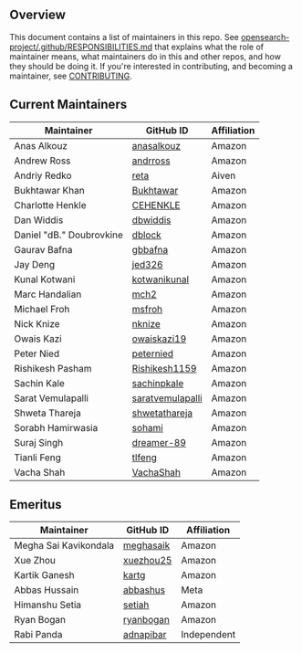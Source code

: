 ## Overview

This document contains a list of maintainers in this repo. See [opensearch-project/.github/RESPONSIBILITIES.md](https://github.com/opensearch-project/.github/blob/main/RESPONSIBILITIES.md#maintainer-responsibilities) that explains what the role of maintainer means, what maintainers do in this and other repos, and how they should be doing it. If you're interested in contributing, and becoming a maintainer, see [CONTRIBUTING](CONTRIBUTING.md).

## Current Maintainers

| Maintainer               | GitHub ID                                               | Affiliation |
| ------------------------ | ------------------------------------------------------- | ----------- |
| Anas Alkouz              | [anasalkouz](https://github.com/anasalkouz)             | Amazon      |
| Andrew Ross              | [andrross](https://github.com/andrross)                 | Amazon      |
| Andriy Redko             | [reta](https://github.com/reta)                         | Aiven       |
| Bukhtawar Khan           | [Bukhtawar](https://github.com/Bukhtawar)               | Amazon      |
| Charlotte Henkle         | [CEHENKLE](https://github.com/CEHENKLE)                 | Amazon      |
| Dan Widdis               | [dbwiddis](https://github.com/dbwiddis)                 | Amazon      |
| Daniel "dB." Doubrovkine | [dblock](https://github.com/dblock)                     | Amazon      |
| Gaurav Bafna             | [gbbafna](https://github.com/gbbafna)                   | Amazon      |
| Jay Deng                 | [jed326](https://github.com/jed326)                     | Amazon      |
| Kunal Kotwani            | [kotwanikunal](https://github.com/kotwanikunal)         | Amazon      |
| Marc Handalian           | [mch2](https://github.com/mch2)                         | Amazon      |
| Michael Froh             | [msfroh](https://github.com/msfroh)                     | Amazon      |
| Nick Knize               | [nknize](https://github.com/nknize)                     | Amazon      |
| Owais Kazi               | [owaiskazi19](https://github.com/owaiskazi19)           | Amazon      |
| Peter Nied               | [peternied](https://github.com/peternied)               | Amazon      |
| Rishikesh Pasham         | [Rishikesh1159](https://github.com/Rishikesh1159)       | Amazon      |
| Sachin Kale              | [sachinpkale](https://github.com/sachinpkale)           | Amazon      |
| Sarat Vemulapalli        | [saratvemulapalli](https://github.com/saratvemulapalli) | Amazon      |
| Shweta Thareja           | [shwetathareja](https://github.com/shwetathareja)       | Amazon      |
| Sorabh Hamirwasia        | [sohami](https://github.com/sohami)                     | Amazon      |
| Suraj Singh              | [dreamer-89](https://github.com/dreamer-89)             | Amazon      |
| Tianli Feng              | [tlfeng](https://github.com/tlfeng)                     | Amazon      |
| Vacha Shah               | [VachaShah](https://github.com/VachaShah)               | Amazon      |

## Emeritus

| Maintainer            | GitHub ID                                 | Affiliation |
| --------------------- | ----------------------------------------- | ----------- |
| Megha Sai Kavikondala | [meghasaik](https://github.com/meghasaik) | Amazon      |
| Xue Zhou              | [xuezhou25](https://github.com/xuezhou25) | Amazon      |
| Kartik Ganesh         | [kartg](https://github.com/kartg)         | Amazon      |
| Abbas Hussain         | [abbashus](https://github.com/abbashus)   | Meta        |
| Himanshu Setia        | [setiah](https://github.com/setiah)       | Amazon      |
| Ryan Bogan            | [ryanbogan](https://github.com/ryanbogan) | Amazon      |
| Rabi Panda            | [adnapibar](https://github.com/adnapibar) | Independent |
